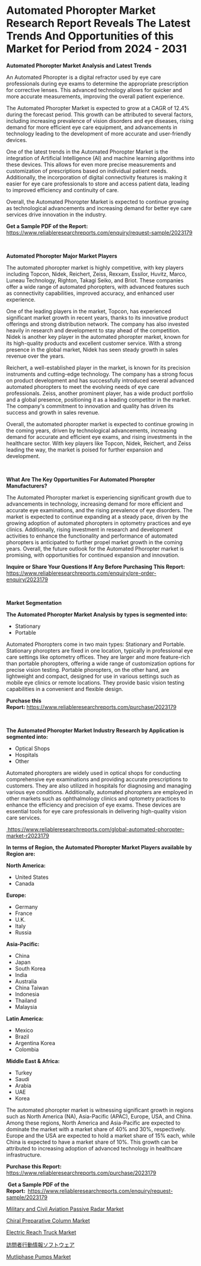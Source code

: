 <p><h1>Automated Phoropter Market Research Report Reveals The Latest Trends And Opportunities of this Market for Period from 2024 - 2031</h1></p><p><strong>Automated Phoropter Market Analysis and Latest Trends</strong></p>
<p><p>An Automated Phoropter is a digital refractor used by eye care professionals during eye exams to determine the appropriate prescription for corrective lenses. This advanced technology allows for quicker and more accurate measurements, improving the overall patient experience.</p><p>The Automated Phoropter Market is expected to grow at a CAGR of 12.4% during the forecast period. This growth can be attributed to several factors, including increasing prevalence of vision disorders and eye diseases, rising demand for more efficient eye care equipment, and advancements in technology leading to the development of more accurate and user-friendly devices.</p><p>One of the latest trends in the Automated Phoropter Market is the integration of Artificial Intelligence (AI) and machine learning algorithms into these devices. This allows for even more precise measurements and customization of prescriptions based on individual patient needs. Additionally, the incorporation of digital connectivity features is making it easier for eye care professionals to store and access patient data, leading to improved efficiency and continuity of care.</p><p>Overall, the Automated Phoropter Market is expected to continue growing as technological advancements and increasing demand for better eye care services drive innovation in the industry.</p></p>
<p><strong>Get a Sample PDF of the Report:&nbsp;</strong> <a href="https://www.reliableresearchreports.com/enquiry/request-sample/2023179">https://www.reliableresearchreports.com/enquiry/request-sample/2023179</a></p>
<p>&nbsp;</p>
<p><strong>Automated Phoropter Major Market Players</strong></p>
<p><p>The automated phoropter market is highly competitive, with key players including Topcon, Nidek, Reichert, Zeiss, Rexxam, Essilor, Huvitz, Marco, Luneau Technology, Righton, Takagi Seiko, and Briot. These companies offer a wide range of automated phoropters, with advanced features such as connectivity capabilities, improved accuracy, and enhanced user experience.</p><p>One of the leading players in the market, Topcon, has experienced significant market growth in recent years, thanks to its innovative product offerings and strong distribution network. The company has also invested heavily in research and development to stay ahead of the competition. Nidek is another key player in the automated phoropter market, known for its high-quality products and excellent customer service. With a strong presence in the global market, Nidek has seen steady growth in sales revenue over the years.</p><p>Reichert, a well-established player in the market, is known for its precision instruments and cutting-edge technology. The company has a strong focus on product development and has successfully introduced several advanced automated phoropters to meet the evolving needs of eye care professionals. Zeiss, another prominent player, has a wide product portfolio and a global presence, positioning it as a leading competitor in the market. The company's commitment to innovation and quality has driven its success and growth in sales revenue.</p><p>Overall, the automated phoropter market is expected to continue growing in the coming years, driven by technological advancements, increasing demand for accurate and efficient eye exams, and rising investments in the healthcare sector. With key players like Topcon, Nidek, Reichert, and Zeiss leading the way, the market is poised for further expansion and development.</p></p>
<p>&nbsp;</p>
<p><strong>What Are The Key Opportunities For Automated Phoropter Manufacturers?</strong></p>
<p><p>The Automated Phoropter market is experiencing significant growth due to advancements in technology, increasing demand for more efficient and accurate eye examinations, and the rising prevalence of eye disorders. The market is expected to continue expanding at a steady pace, driven by the growing adoption of automated phoropters in optometry practices and eye clinics. Additionally, rising investment in research and development activities to enhance the functionality and performance of automated phoropters is anticipated to further propel market growth in the coming years. Overall, the future outlook for the Automated Phoropter market is promising, with opportunities for continued expansion and innovation.</p></p>
<p><strong>Inquire or Share Your Questions If Any Before Purchasing This Report:</strong> <a href="https://www.reliableresearchreports.com/enquiry/pre-order-enquiry/2023179">https://www.reliableresearchreports.com/enquiry/pre-order-enquiry/2023179</a></p>
<p>&nbsp;</p>
<p><strong>Market Segmentation</strong></p>
<p><strong>The Automated Phoropter Market Analysis by types is segmented into:</strong></p>
<p><ul><li>Stationary</li><li>Portable</li></ul></p>
<p><p>Automated Phoropters come in two main types: Stationary and Portable. Stationary phoropters are fixed in one location, typically in professional eye care settings like optometry offices. They are larger and more feature-rich than portable phoropters, offering a wide range of customization options for precise vision testing. Portable phoropters, on the other hand, are lightweight and compact, designed for use in various settings such as mobile eye clinics or remote locations. They provide basic vision testing capabilities in a convenient and flexible design.</p></p>
<p><strong>Purchase this Report:&nbsp;</strong><a href="https://www.reliableresearchreports.com/purchase/2023179">https://www.reliableresearchreports.com/purchase/2023179</a></p>
<p>&nbsp;</p>
<p><strong>The Automated Phoropter Market Industry Research by Application is segmented into:</strong></p>
<p><ul><li>Optical Shops</li><li>Hospitals</li><li>Other</li></ul></p>
<p><p>Automated phoropters are widely used in optical shops for conducting comprehensive eye examinations and providing accurate prescriptions to customers. They are also utilized in hospitals for diagnosing and managing various eye conditions. Additionally, automated phoropters are employed in other markets such as ophthalmology clinics and optometry practices to enhance the efficiency and precision of eye exams. These devices are essential tools for eye care professionals in delivering high-quality vision care services.</p></p>
<p><a href="https://www.reliableresearchreports.com/global-automated-phoropter-market-r2023179">&nbsp;https://www.reliableresearchreports.com/global-automated-phoropter-market-r2023179</a></p>
<p><strong>In terms of Region, the Automated Phoropter Market Players available by Region are:</strong></p>
<p>
    <p> <strong> North America: </strong>
        <ul>
            <li>United States</li>
            <li>Canada</li>
        </ul>
        </p> 
    <p> <strong> Europe: </strong>
        <ul>
            <li>Germany</li>
            <li>France</li>
            <li>U.K.</li>
            <li>Italy</li>
            <li>Russia</li>
        </ul>
        </p> 
    <p> <strong> Asia-Pacific: </strong>
        <ul>
            <li>China</li>
            <li>Japan</li>
            <li>South Korea</li>
            <li>India</li>
            <li>Australia</li>
            <li>China Taiwan</li>
            <li>Indonesia</li>
            <li>Thailand</li>
            <li>Malaysia</li>
        </ul>
        </p> 
    <p> <strong> Latin America: </strong>
        <ul>
            <li>Mexico</li>
            <li>Brazil</li>
            <li>Argentina Korea</li>
            <li>Colombia</li>
        </ul>
        </p> 
    <p> <strong> Middle East & Africa: </strong>
        <ul>
            <li>Turkey</li>
            <li>Saudi</li>
            <li>Arabia</li>
            <li>UAE</li>
            <li>Korea</li>
        </ul>
    </p>
    </p>
<p><p>The automated phoropter market is witnessing significant growth in regions such as North America (NA), Asia-Pacific (APAC), Europe, USA, and China. Among these regions, North America and Asia-Pacific are expected to dominate the market with a market share of 40% and 30%, respectively. Europe and the USA are expected to hold a market share of 15% each, while China is expected to have a market share of 10%. This growth can be attributed to increasing adoption of advanced technology in healthcare infrastructure.</p></p>
<p><strong>Purchase this Report: </strong><a href="https://www.reliableresearchreports.com/purchase/2023179">https://www.reliableresearchreports.com/purchase/2023179</a></p>
<p>&nbsp;<strong>Get a Sample PDF of the Report:&nbsp;&nbsp;</strong><a href="https://www.reliableresearchreports.com/enquiry/request-sample/2023179">https://www.reliableresearchreports.com/enquiry/request-sample/2023179</a></p>
<p><strong></strong></p>
<p><p><a href="https://github.com/faniayasa/Market-Research-Report-List-1/blob/main/military-and-civil-aviation-passive-radar-market.md">Military and Civil Aviation Passive Radar Market</a></p><p><a href="https://www.linkedin.com/pulse/chiral-preparative-column-market-outlook-complete-industry-1fvoc">Chiral Preparative Column Market</a></p><p><a href="https://www.linkedin.com/pulse/global-electric-reach-truck-industry-types-applications-market-oegpc">Electric Reach Truck Market</a></p><p><a href="https://github.com/andrade7361/Market-Research-Report-List-2/blob/main/2634398168891.md">訪問者行動情報ソフトウェア</a></p><p><a href="https://github.com/whpnbwim9/Market-Research-Report-List-1/blob/main/mutliphase-pumps-market.md">Mutliphase Pumps Market</a></p></p>